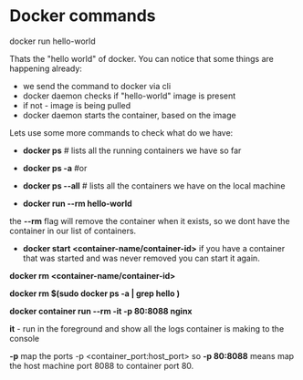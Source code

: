 Docker commands
===============

docker run hello-world

Thats the "hello world" of docker. You can notice that some things are happening already:

- we send the command to docker via cli
- docker daemon checks if "hello-world" image is present
- if not - image is being pulled
- docker daemon starts the container, based on the image

Lets use some more commands to check what do we have:

- **docker ps** # lists all the running containers we have so far
- **docker ps -a** #or 
- **docker ps --all** # lists all the containers we have on the local machine

- **docker run --rm hello-world** 

the **--rm** flag will remove the container when it exists, so we dont have the container in our list of containers.

- **docker start &lt;container-name/container-id&gt;**
if you have a container that was started and was never removed you can start it again.

**docker rm &lt;container-name/container-id&gt;**

**docker rm $(sudo docker ps -a | grep hello )**

**docker container run --rm -it -p 80:8088 nginx**

**it** - run in the foreground and show all the logs container is making to the console

**-p** map the ports -p <container_port:host_port>
so **-p 80:8088** means map the host machine port 8088 to container port 80.
